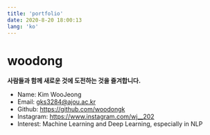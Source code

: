 ```yaml
---
title: 'portfolio'
date: 2020-8-20 18:00:13
lang: 'ko'
---
```


# woodong

**사람들과 함께 새로운 것에 도전하는 것을 즐겨합니다.**

* Name: Kim WooJeong
* Email: gks3284@ajou.ac.kr
* Github: https://github.com/woodongk
* Instagram: https://www.instagram.com/wj__202
* Interest: Machine Learning and Deep Learning, especially in NLP


